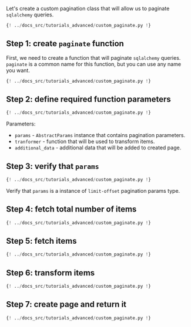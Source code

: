 Let's create a custom pagination class that will allow us to paginate `sqlalchemy` queries.

```py
{! ../docs_src/tutorials_advanced/custom_paginate.py !}
```


## Step 1: create `paginate` function

First, we need to create a function that will paginate `sqlalchemy` queries.
`paginate` is a common name for this function, but you can use any name you want.

```py hl_lines="13"
{! ../docs_src/tutorials_advanced/custom_paginate.py !}
```

## Step 2: define required function parameters

```py hl_lines="16-19"
{! ../docs_src/tutorials_advanced/custom_paginate.py !}
```

Parameters:

* `params` - `AbstractParams` instance that contains pagination parameters.
* `tranformer` - function that will be used to transform items.
* `additional_data` - additional data that will be added to created page.

## Step 3: verify that `params`

```py hl_lines="21"
{! ../docs_src/tutorials_advanced/custom_paginate.py !}
``` 

Verify that `params` is a instance of `limit-offset` pagination params type.

## Step 4: fetch total number of items

```py hl_lines="23"
{! ../docs_src/tutorials_advanced/custom_paginate.py !}
```

## Step 5: fetch items

```py hl_lines="24-25"
{! ../docs_src/tutorials_advanced/custom_paginate.py !}
```

## Step 6: transform items

```py hl_lines="27"
{! ../docs_src/tutorials_advanced/custom_paginate.py !}
```


## Step 7: create page and return it

```py hl_lines="29-34"
{! ../docs_src/tutorials_advanced/custom_paginate.py !}
```
